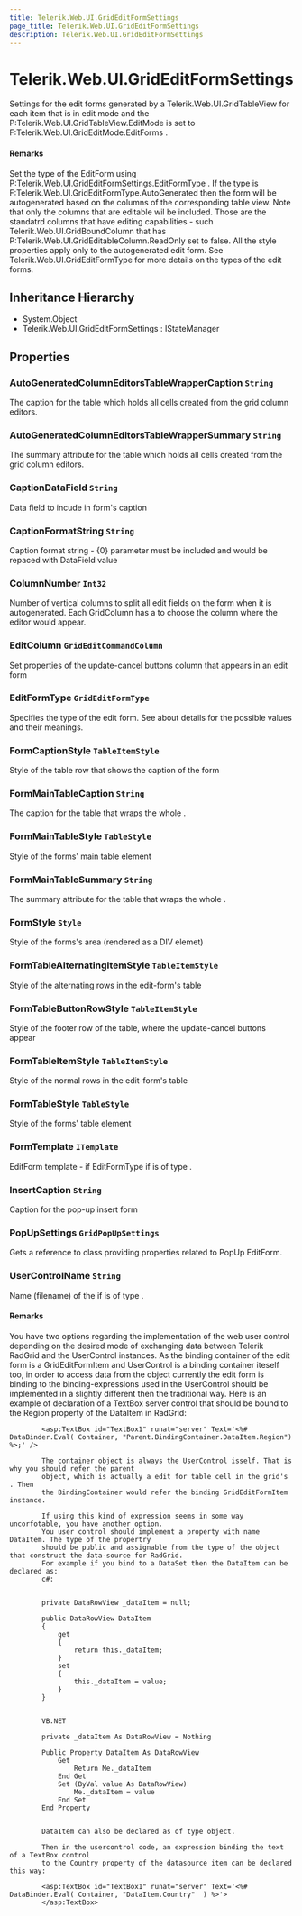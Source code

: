 ```yaml
---
title: Telerik.Web.UI.GridEditFormSettings
page_title: Telerik.Web.UI.GridEditFormSettings
description: Telerik.Web.UI.GridEditFormSettings
---
```


# Telerik.Web.UI.GridEditFormSettings

Settings for the edit forms generated by a Telerik.Web.UI.GridTableView for each item that is in edit mode and the 
            P:Telerik.Web.UI.GridTableView.EditMode is set to F:Telerik.Web.UI.GridEditMode.EditForms .

#### Remarks
Set the type of the EditForm using P:Telerik.Web.UI.GridEditFormSettings.EditFormType .
            If the type is F:Telerik.Web.UI.GridEditFormType.AutoGenerated then the form will be autogenerated based on the
            columns of the corresponding table view. Note that only the columns that are editable wil be included. Those are
            the standatrd columns that have editing capabilities - such Telerik.Web.UI.GridBoundColumn that has 
            P:Telerik.Web.UI.GridEditableColumn.ReadOnly set to false. All the style properties apply only to the autogenerated edit form.
            See Telerik.Web.UI.GridEditFormType for more details on the types of the edit forms.

## Inheritance Hierarchy

* System.Object
* Telerik.Web.UI.GridEditFormSettings : IStateManager

## Properties

###  AutoGeneratedColumnEditorsTableWrapperCaption `String`

The caption for the table which holds all cells created from the grid column editors.

###  AutoGeneratedColumnEditorsTableWrapperSummary `String`

The summary attribute for the table which holds all cells created from the grid column editors.

###  CaptionDataField `String`

Data field to incude in form's caption

###  CaptionFormatString `String`

Caption format string - {0} parameter must be included and would be repaced with DataField value

###  ColumnNumber `Int32`

Number of vertical columns to split all edit fields on the form when it is autogenerated.
            Each GridColumn has a  to choose the column where
            the editor would appear.

###  EditColumn `GridEditCommandColumn`

Set properties of the update-cancel buttons column that appears in an edit form

###  EditFormType `GridEditFormType`

Specifies the type of the edit form. See  about details for 
            the possible values and their meanings.

###  FormCaptionStyle `TableItemStyle`

Style of the table row that shows the caption of the form

###  FormMainTableCaption `String`

The caption for the table that wraps the whole .

###  FormMainTableStyle `TableStyle`

Style of the forms' main table element

###  FormMainTableSummary `String`

The summary attribute for the table that wraps the whole .

###  FormStyle `Style`

Style of the forms's area (rendered as a DIV elemet)

###  FormTableAlternatingItemStyle `TableItemStyle`

Style of the alternating rows in the edit-form's table

###  FormTableButtonRowStyle `TableItemStyle`

Style of the footer row of the table, where the update-cancel buttons appear

###  FormTableItemStyle `TableItemStyle`

Style of the normal rows in the edit-form's table

###  FormTableStyle `TableStyle`

Style of the forms' table element

###  FormTemplate `ITemplate`

EditForm template - if EditFormType if  is of type .

###  InsertCaption `String`

Caption for the pop-up insert form

###  PopUpSettings `GridPopUpSettings`

Gets a reference to  class providing properties
                related to PopUp EditForm.

###  UserControlName `String`

Name (filename) of the  if  is of type .

#### Remarks
You have two options regarding the implementation of the web user control depending on the 
            desired mode of exchanging data between Telerik RadGrid and the UserControl instances.
            As the binding container of the edit form is a GridEditFormItem and UserControl is a binding container iteself too,
            in order to access data from the object currently the edit form is binding to 
            the binding-expressions used in the UserControl should be implemented in a slightly different then the traditional way.
            Here is an example of declaration of a TextBox server control that should be bound to the Region property
            of the DataItem in RadGrid:
            
            <asp:TextBox id="TextBox1" runat="server" Text='<%# DataBinder.Eval( Container, "Parent.BindingContainer.DataItem.Region") %>;' />
            
            The container object is always the UserControl isself. That is why you should refer the parent
            object, which is actually a edit for table cell in the grid's . Then 
            the BindingContainer would refer the binding GridEditFormItem instance.
            
            If using this kind of expression seems in some way uncorfotable, you have another option. 
            You user control should implement a property with name DataItem. The type of the propertry
            should be public and assignable from the type of the object that construct the data-source for RadGrid.
            For example if you bind to a DataSet then the DataItem can be declared as:
            c#:
            
            
            private DataRowView _dataItem = null;
            
            public DataRowView DataItem
            {
            	get
            	{
            		return this._dataItem;
            	}
            	set
            	{
            		this._dataItem = value;
            	}
            }
            
            
            VB.NET
            
            private _dataItem As DataRowView = Nothing
            
            Public Property DataItem As DataRowView
            	Get
            		Return Me._dataItem
            	End Get
            	Set (ByVal value As DataRowView)
            		Me._dataItem = value
            	End Set
            End Property
            
            
            DataItem can also be declared as of type object.
            
            Then in the usercontrol code, an expression binding the text of a TextBox control 
            to the Country property of the datasource item can be declared this way:
            
            <asp:TextBox id="TextBox1" runat="server" Text='<%# DataBinder.Eval( Container, "DataItem.Country"  ) %>'>
            </asp:TextBox>

